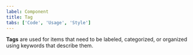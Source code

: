 ```yaml
---
label: Component
title: Tag
tabs: ['Code', 'Usage', 'Style']
---
```


<page-intro>**Tags** are used for items that need to be labeled, categorized, or organized using keywords that describe them.</page-intro>

<component
    name="Tag"
    component="tag"
    variation="tag"
    codepen="GOWdob"
    hasReactVersion="true"
    hasVueVersion="Tag"
    >
</component>
<component-docs component="tag"></component-docs>
